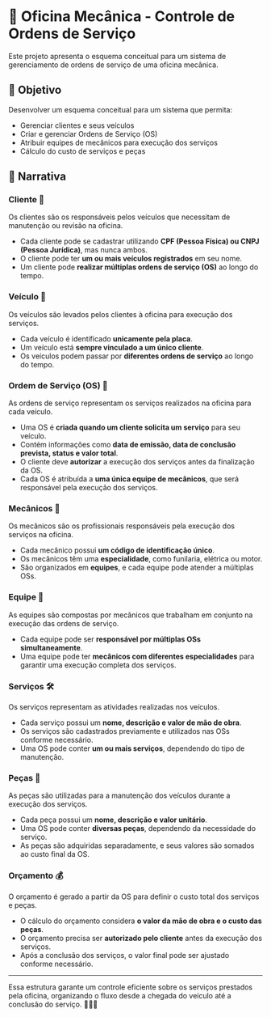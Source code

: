 # 🚗 Oficina Mecânica - Controle de Ordens de Serviço

Este projeto apresenta o esquema conceitual para um sistema de gerenciamento de ordens de serviço de uma oficina mecânica. 

## 📌 Objetivo
Desenvolver um esquema conceitual para um sistema que permita:
- Gerenciar clientes e seus veículos
- Criar e gerenciar Ordens de Serviço (OS)
- Atribuir equipes de mecânicos para execução dos serviços
- Cálculo do custo de serviços e peças

## **📌 Narrativa**

### **Cliente 👤**  
Os clientes são os responsáveis pelos veículos que necessitam de manutenção ou revisão na oficina.  
- Cada cliente pode se cadastrar utilizando **CPF (Pessoa Física) ou CNPJ (Pessoa Jurídica)**, mas nunca ambos.  
- O cliente pode ter **um ou mais veículos registrados** em seu nome.  
- Um cliente pode **realizar múltiplas ordens de serviço (OS)** ao longo do tempo.  

### **Veículo 🚗**  
Os veículos são levados pelos clientes à oficina para execução dos serviços.  
- Cada veículo é identificado **unicamente pela placa**.  
- Um veículo está **sempre vinculado a um único cliente**.  
- Os veículos podem passar por **diferentes ordens de serviço** ao longo do tempo.  

### **Ordem de Serviço (OS) 📝**  
As ordens de serviço representam os serviços realizados na oficina para cada veículo.  
- Uma OS é **criada quando um cliente solicita um serviço** para seu veículo.  
- Contém informações como **data de emissão, data de conclusão prevista, status e valor total**.  
- O cliente deve **autorizar** a execução dos serviços antes da finalização da OS.  
- Cada OS é atribuída a **uma única equipe de mecânicos**, que será responsável pela execução dos serviços.  

### **Mecânicos 🔧**  
Os mecânicos são os profissionais responsáveis pela execução dos serviços na oficina.  
- Cada mecânico possui **um código de identificação único**.  
- Os mecânicos têm uma **especialidade**, como funilaria, elétrica ou motor.  
- São organizados em **equipes**, e cada equipe pode atender a múltiplas OSs.  

### **Equipe 👥**  
As equipes são compostas por mecânicos que trabalham em conjunto na execução das ordens de serviço.  
- Cada equipe pode ser **responsável por múltiplas OSs simultaneamente**.  
- Uma equipe pode ter **mecânicos com diferentes especialidades** para garantir uma execução completa dos serviços.  

### **Serviços 🛠️**  
Os serviços representam as atividades realizadas nos veículos.  
- Cada serviço possui um **nome, descrição e valor de mão de obra**.  
- Os serviços são cadastrados previamente e utilizados nas OSs conforme necessário.  
- Uma OS pode conter **um ou mais serviços**, dependendo do tipo de manutenção.  

### **Peças 🚀**  
As peças são utilizadas para a manutenção dos veículos durante a execução dos serviços.  
- Cada peça possui um **nome, descrição e valor unitário**.  
- Uma OS pode conter **diversas peças**, dependendo da necessidade do serviço.  
- As peças são adquiridas separadamente, e seus valores são somados ao custo final da OS.  

### **Orçamento 💰**  
O orçamento é gerado a partir da OS para definir o custo total dos serviços e peças.  
- O cálculo do orçamento considera **o valor da mão de obra e o custo das peças**.  
- O orçamento precisa ser **autorizado pelo cliente** antes da execução dos serviços.  
- Após a conclusão dos serviços, o valor final pode ser ajustado conforme necessário.  

---

Essa estrutura garante um controle eficiente sobre os serviços prestados pela oficina, organizando o fluxo desde a chegada do veículo até a conclusão do serviço. 🚗🔧✨  

